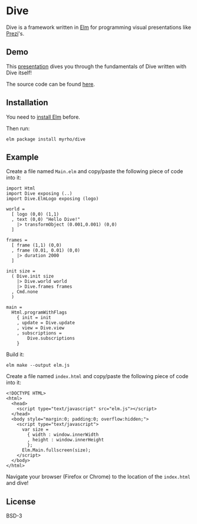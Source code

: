 # Dive

Dive is a framework written in [Elm](http://elmlang.org) for programming visual presentations like [Prezi](https://prezi.com)'s. 

## Demo

This [presentation](https://myrho.github.io/dive/) dives you through the fundamentals of Dive written with Dive itself!

The source code can be found [here](https://github.com/myrho/dive/tree/master/intro).

## Installation

You need to [install Elm](https://guide.elm-lang.org/install.html) before.

Then run:

    elm package install myrho/dive

## Example

Create a file named `Main.elm` and copy/paste the following piece of code into it:

    import Html 
    import Dive exposing (..)
    import Dive.ElmLogo exposing (logo)

    world =
      [ logo (0,0) (1,1)
      , text (0,0) "Hello Dive!"
        |> transformObject (0.001,0.001) (0,0) 
      ]

    frames =
      [ frame (1,1) (0,0)
      , frame (0.01, 0.01) (0,0) 
        |> duration 2000
      ]

    init size =
      ( Dive.init size
        |> Dive.world world
        |> Dive.frames frames
      , Cmd.none
      )

    main =
      Html.programWithFlags
        { init = init
        , update = Dive.update
        , view = Dive.view
        , subscriptions = 
            Dive.subscriptions
        }

Build it:

    elm make --output elm.js

Create a file named `index.html` and copy/paste the following piece of code into it:

    <!DOCTYPE HTML>
    <html>
      <head>
        <script type="text/javascript" src="elm.js"></script>
      </head>
      <body style="margin:0; padding:0; overflow:hidden;">
        <script type="text/javascript">
          var size =
            { width : window.innerWidth
            , height : window.innerHeight
            };
          Elm.Main.fullscreen(size);
        </script>
      </body>
    </html>

Navigate your browser (Firefox or Chrome) to the location of the `index.html` and dive!

## License

BSD-3
